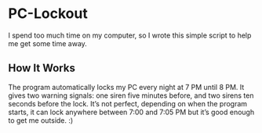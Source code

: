 # PC-Lockout

I spend too much time on my computer, so I wrote this simple script to help me get some time away.

## How It Works
The program automatically locks my PC every night at 7 PM until 8 PM. It gives two warning signals: one siren five minutes before, and two sirens ten seconds before the lock. It’s not perfect, depending on when the program starts, it can lock anywhere between 7:00 and 7:05 PM but it’s good enough to get me outside. :)
